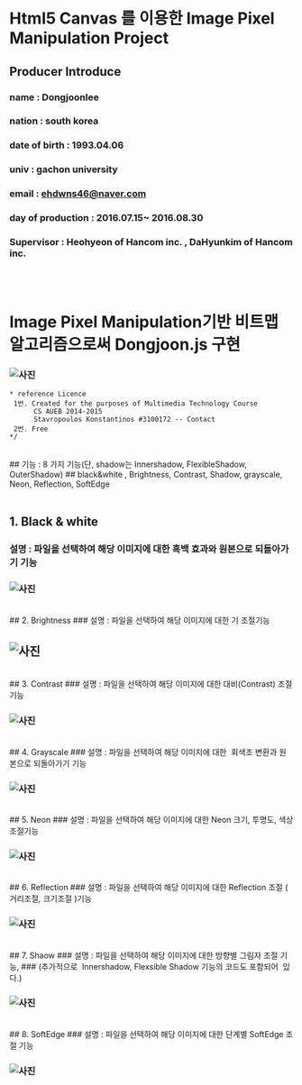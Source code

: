 # Html5 Canvas 를 이용한 Image Pixel Manipulation Project
## Producer Introduce 
### name :  Dongjoonlee 
### nation : south korea
### date of birth : 1993.04.06
### univ : gachon university
### email : ehdwns46@naver.com
### day of production : 2016.07.15~ 2016.08.30
### Supervisor : Heohyeon of Hancom inc. , DaHyunkim of Hancom inc. 
<br/><br/>
# Image Pixel Manipulation기반 비트맵 알고리즘으로써 Dongjoon.js 구현
### ![사진](https://github.com/leedongjoon121/ImageFilter/blob/master/total/img_data/dongjoon_js.JPG?raw=true)
```
* reference Licence 
 1번. Created for the purposes of Multimedia Technology Course
      CS AUEB 2014-2015
      Stavropoulos Konstantinos #3100172 -- Contact
 2번. Free
*/
```
<br/>
##  기능 : 8 가지 기능(단, shadow는 Innershadow, FlexibleShadow, OuterShadow)
## black&white , Brightness, Contrast, Shadow, grayscale, Neon, Reflection, SoftEdge 
<br/><br/>

## 1. Black & white
###  설명 :  파일을 선택하여 해당  이미지에 대한 흑백 효과와 원본으로 되돌아가기 기능
### ![사진](https://github.com/leedongjoon121/ImageFilter/blob/master/total/img_data/black_white.JPG?raw=true)

<br/>
## 2. Brightness
###  설명 :  파일을 선택하여 해당  이미지에 대한 기 조절기능 

## ![사진](https://github.com/leedongjoon121/ImageFilter/blob/master/total/img_data/brightness.JPG?raw=true)


<br/>
## 3. Contrast
###  설명 :  파일을 선택하여 해당  이미지에 대한 대비(Contrast) 조절기능 

### ![사진](https://github.com/leedongjoon121/ImageFilter/blob/master/total/img_data/contrast.JPG?raw=true)

<br/>
## 4. Grayscale
###  설명 :  파일을 선택하여 해당  이미지에 대한  회색조 변환과  원본으로 되돌아가기 기능 

### ![사진](https://github.com/leedongjoon121/ImageFilter/blob/master/total/img_data/grayscale.JPG?raw=true)

<br/>
## 5. Neon
###  설명 :  파일을 선택하여 해당  이미지에 대한 Neon 크기, 투명도, 색상 조절기능 

### ![사진](https://github.com/leedongjoon121/ImageFilter/blob/master/total/img_data/neon.JPG?raw=true)

<br/>
## 6. Reflection
###  설명 :  파일을 선택하여 해당  이미지에 대한 Reflection 조절 ( 거리조절, 크기조절 )기능 

### ![사진](https://github.com/leedongjoon121/ImageFilter/blob/master/total/img_data/reflection.JPG?raw=true)

<br/>
## 7. Shaow
###  설명 :  파일을 선택하여 해당  이미지에 대한 방향별 그림자 조절 기능, 
###   (추가적으로  Innershadow, Flexsible Shadow 기능의 코드도 포함되어  있다.)

### ![사진](https://github.com/leedongjoon121/ImageFilter/blob/master/total/img_data/shadow.JPG?raw=true)

<br/>
## 8. SoftEdge
###  설명 :  파일을 선택하여 해당  이미지에 대한 단계별 SoftEdge 조절 기능 

### ![사진](https://github.com/leedongjoon121/ImageFilter/blob/master/total/img_data/softedge.JPG?raw=true)
